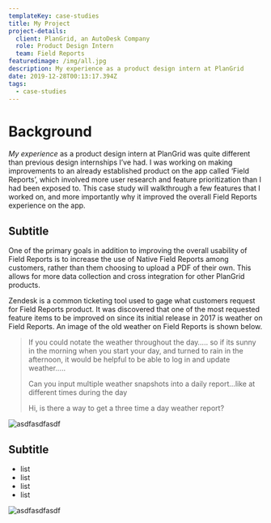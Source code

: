 ```yaml
---
templateKey: case-studies
title: My Project
project-details:
  client: PlanGrid, an AutoDesk Company
  role: Product Design Intern
  team: Field Reports
featuredimage: /img/all.jpg
description: My experience as a product design intern at PlanGrid
date: 2019-12-28T00:13:17.394Z
tags:
  - case-studies
---
```

# Background

_My experience_ as a product design intern at PlanGrid was quite different than previous design internships I’ve had. I was working on making improvements to an already established product on the app called ‘Field Reports’, which involved more user research and feature prioritization than I had been exposed to. This case study will walkthrough a few features that I worked on, and more importantly why it improved the overall Field Reports experience on the app. 

## Subtitle

One of the primary goals in addition to improving the overall usability of Field Reports is to increase the use of Native Field Reports among customers, rather than them choosing to upload a PDF of their own. This allows for more data collection and cross integration for other PlanGrid products. 

Zendesk is a common ticketing tool used to gage what customers request for Field Reports product. It was discovered that one of the most requested feature items to be improved on since its initial release in 2017 is weather on Field Reports. An image of the old weather on Field Reports is shown below. 

> If you could notate the weather throughout the day….. so if its sunny in the morning when you start your day, and turned to rain in the afternoon, it would be helpful to be able to log in and update weather…..
>
> Can you input multiple weather snapshots into a daily report…like at different times during the day
>
> Hi, is there a way to get a three time a day weather report?

![asdfasdfasdf](/img/chemex.jpg "full width image")

## Subtitle

* list
* list
* list
* list

![asdfasdfasdf](/img/all.jpg "non full width image")
